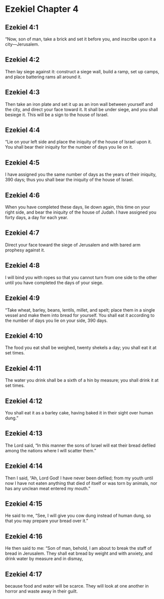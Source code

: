 # Ezekiel Chapter 4

## Ezekiel 4:1
“Now, son of man, take a brick and set it before you, and inscribe upon it a city—Jerusalem.

## Ezekiel 4:2
Then lay siege against it: construct a siege wall, build a ramp, set up camps, and place battering rams all around it.

## Ezekiel 4:3
Then take an iron plate and set it up as an iron wall between yourself and the city, and direct your face toward it. It shall be under siege, and you shall besiege it. This will be a sign to the house of Israel.

## Ezekiel 4:4
“Lie on your left side and place the iniquity of the house of Israel upon it. You shall bear their iniquity for the number of days you lie on it.

## Ezekiel 4:5
I have assigned you the same number of days as the years of their iniquity, 390 days; thus you shall bear the iniquity of the house of Israel.

## Ezekiel 4:6
When you have completed these days, lie down again, this time on your right side, and bear the iniquity of the house of Judah. I have assigned you forty days, a day for each year.

## Ezekiel 4:7
Direct your face toward the siege of Jerusalem and with bared arm prophesy against it.

## Ezekiel 4:8
I will bind you with ropes so that you cannot turn from one side to the other until you have completed the days of your siege.

## Ezekiel 4:9
“Take wheat, barley, beans, lentils, millet, and spelt; place them in a single vessel and make them into bread for yourself. You shall eat it according to the number of days you lie on your side, 390 days.

## Ezekiel 4:10
The food you eat shall be weighed, twenty shekels a day; you shall eat it at set times.

## Ezekiel 4:11
The water you drink shall be a sixth of a hin by measure; you shall drink it at set times.

## Ezekiel 4:12
You shall eat it as a barley cake, having baked it in their sight over human dung.”

## Ezekiel 4:13
The Lord said, “In this manner the sons of Israel will eat their bread defiled among the nations where I will scatter them.”

## Ezekiel 4:14
Then I said, “Ah, Lord God! I have never been defiled; from my youth until now I have not eaten anything that died of itself or was torn by animals, nor has any unclean meat entered my mouth.”

## Ezekiel 4:15
He said to me, “See, I will give you cow dung instead of human dung, so that you may prepare your bread over it.”

## Ezekiel 4:16
He then said to me: “Son of man, behold, I am about to break the staff of bread in Jerusalem. They shall eat bread by weight and with anxiety, and drink water by measure and in dismay,

## Ezekiel 4:17
because food and water will be scarce. They will look at one another in horror and waste away in their guilt.
